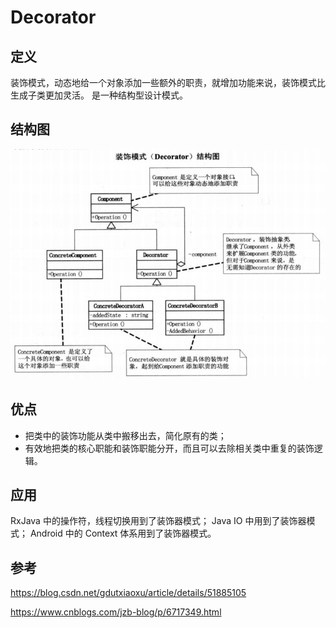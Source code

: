 # Decorator

## 定义

装饰模式，动态地给一个对象添加一些额外的职责，就增加功能来说，装饰模式比生成子类更加灵活。
是一种结构型设计模式。

## 结构图
![](Structure.png)

## 优点
+ 把类中的装饰功能从类中搬移出去，简化原有的类；
+ 有效地把类的核心职能和装饰职能分开，而且可以去除相关类中重复的装饰逻辑。

## 应用

RxJava 中的操作符，线程切换用到了装饰器模式；
Java IO 中用到了装饰器模式；
Android 中的 Context 体系用到了装饰器模式。
## 参考

https://blog.csdn.net/gdutxiaoxu/article/details/51885105

https://www.cnblogs.com/jzb-blog/p/6717349.html